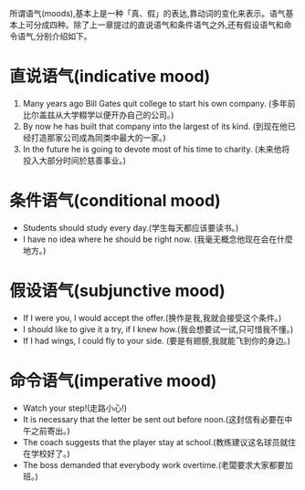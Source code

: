 所谓语气(moods),基本上是一种「真、假」的表达,靠动词的变化来表示。语气基
本上可分成四种。除了上一章提过的直说语气和条件语气之外,还有假设语气和命令语气,分别介绍如下。


# 直说语气(indicative mood)
1. Many years ago Bill Gates quit college to start his own company.
(多年前比尔盖兹从大学輟学以便开办自己的公司。)
2. By now he has built that company into the largest of its kind.
(到现在他已经打造那家公司成為同类中最大的一家。)
3. In the future he is going to devote most of his time to charity.
(未来他将投入大部分时间於慈善事业。)

# 条件语气(conditional mood)
- Students should study every day.(学生每天都应该要读书。)
- I have no idea where he should be right now. (我毫无概念他现在会在什麼地方。)

# 假设语气(subjunctive mood)
- If I were you, I would accept the offer.(换作是我,我就会接受这个条件。)
- I should like to give it a try, if I knew how.(我会想要试一试,只可惜我不懂。)
- If I had wings, I could fly to your side. (要是有翅膀,我就能飞到你的身边。)

# 命令语气(imperative mood)
- Watch your step!(走路小心!)
- It is necessary that the letter be sent out before noon.(这封信有必要在中午之前寄出。)
- The coach suggests that the player stay at school.(教练建议这名球员就住在学校好了。)
- The boss demanded that everybody work overtime.(老闆要求大家都要加班。)